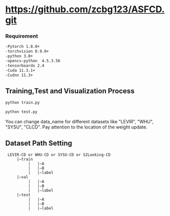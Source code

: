 # https://github.com/zcbg123/ASFCD.git
### Requirement  
```bash
-Pytorch 1.8.0+  
-torchvision 0.9.0+  
-python 3.8+  
-opencv-python  4.5.3.56  
-tensorboardx 2.4  
-Cuda 11.3.1+  
-Cudnn 11.3+  
```
## Training,Test and Visualization Process   

```bash
python train.py

python test.py 
```
You can change data_name for different datasets like "LEVIR", "WHU", "SYSU", "CLCD". Pay attention to the location of the weight update.



## Dataset Path Setting
```
 LEVIR-CD or WHU-CD or SYSU-CD or S2Looking-CD
     |—train  
          |   |—A  
          |   |—B  
          |   |—label  
     |—val  
          |   |—A  
          |   |—B  
          |   |—label  
     |—test  
          |   |—A  
          |   |—B  
          |   |—label
  ```


